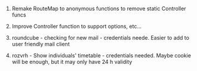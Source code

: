 1. Remake RouteMap to anonymous functions to remove static Controller funcs
2. Improve Controller function to support options, etc...

3. roundcube - checking for new mail - credentials neede. Easier to add to user friendly mail client
4. rozvrh - Show individuals' timetable - credentials needed. Maybe cookie will be enough, but it may only have 24 h validity
